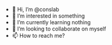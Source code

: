 - 👋 Hi, I’m @conslab
- 👀 I’m interested in something
- 🌱 I’m currently learning nothing
- 💞️ I’m looking to collaborate on myself
- 📫 How to reach me?

<!---
conslab/conslab is a ✨ special ✨ repository because its `README.md` (this file) appears on your GitHub profile.
You can click the Preview link to take a look at your changes.
--->
